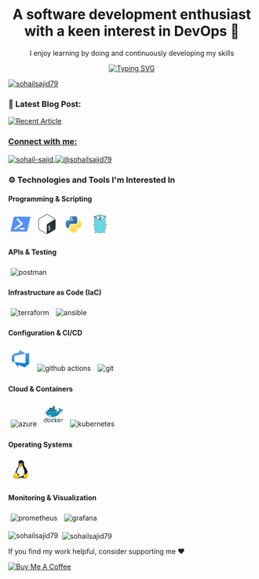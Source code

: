 <h1 align="center">A software development enthusiast with a keen interest in DevOps 👋</h1>
<p align="center">I enjoy learning by doing and continuously developing my skills</p>
<div align="center">
  <a href="https://git.io/typing-svg">
    <img src="https://readme-typing-svg.demolab.com?font=Fira+Code&duration=6000&pause=1000&center=true&vCenter=true&width=435&lines=Learning%2C+Developing%2C+Sharing" alt="Typing SVG" />
  </a>
</div>

<p align="left">
  <a href="https://github.com/ryo-ma/github-profile-trophy">
    <img src="https://github-profile-trophy.vercel.app/?username=sohailsajid79" alt="sohailsajid79" />
  </a>
</p>

<h3 align="left">📕 Latest Blog Post:</h3>
 <a target="_blank" href="https://github-readme-medium-recent-article.vercel.app/medium/@sohailsajid79/0"><img src="https://github-readme-medium-recent-article.vercel.app/medium/@sohailsajid79/0" alt="Recent Article">

<h3 align="left">Connect with me:</h3>
<p align="left">
  <a href="https://linkedin.com/in/sohail-sajid" target="blank">
    <img align="center" src="https://raw.githubusercontent.com/rahuldkjain/github-profile-readme-generator/master/src/images/icons/Social/linked-in-alt.svg" alt="sohail-sajid" height="30" width="40" />
  </a>
  <a href="https://medium.com/@sohailsajid79" target="blank">
    <img align="center" src="https://raw.githubusercontent.com/rahuldkjain/github-profile-readme-generator/master/src/images/icons/Social/medium.svg" alt="@sohailsajid79" height="30" width="40" />
  </a>
</p>

<h3 align="left">⚙️ Technologies and Tools I'm Interested In</h3>

<h4>Programming & Scripting</h4>
<p align="left">
  <img src="https://raw.githubusercontent.com/devicons/devicon/master/icons/powershell/powershell-original.svg" alt="powershell" width="40" height="40" style="margin: 5px;"/>
  <img src="https://raw.githubusercontent.com/devicons/devicon/master/icons/bash/bash-original.svg" alt="bash" width="40" height="40" style="margin: 5px;"/>
  <img src="https://raw.githubusercontent.com/devicons/devicon/master/icons/python/python-original.svg" alt="python" width="40" height="40" style="margin: 5px;"/>
  <img src="https://raw.githubusercontent.com/devicons/devicon/master/icons/go/go-original.svg" alt="go" width="40" height="40" style="margin: 5px;"/>
</p>

<h4>APIs & Testing</h4>
<p align="left">
  <img src="https://www.vectorlogo.zone/logos/getpostman/getpostman-icon.svg" alt="postman" width="40" height="40" style="margin: 5px;"/>
</p>

<h4>Infrastructure as Code (IaC)</h4>
<p align="left">
  <img src="https://www.vectorlogo.zone/logos/terraformio/terraformio-icon.svg" alt="terraform" width="40" height="40" style="margin: 5px;"/>
  <img src="https://www.vectorlogo.zone/logos/ansible/ansible-icon.svg" alt="ansible" width="40" height="40" style="margin: 5px;"/>
</p>

<h4>Configuration & CI/CD</h4>
<p align="left">
  <img src="https://raw.githubusercontent.com/devicons/devicon/master/icons/azuredevops/azuredevops-original.svg" alt="azure devops" width="40" height="40" style="margin: 5px;"/>
  <img src="https://avatars.githubusercontent.com/u/44036562?s=200&v=4" alt="github actions" width="40" height="40" style="margin: 5px;"/>
  <img src="https://www.vectorlogo.zone/logos/git-scm/git-scm-icon.svg" alt="git" width="40" height="40" style="margin: 5px;"/>
</p>

<h4>Cloud & Containers</h4>
<p align="left">
  <img src="https://www.vectorlogo.zone/logos/microsoft_azure/microsoft_azure-icon.svg" alt="azure" width="40" height="40" style="margin: 5px;"/>
  <img src="https://raw.githubusercontent.com/devicons/devicon/master/icons/docker/docker-original-wordmark.svg" alt="docker" width="40" height="40" style="margin: 5px;"/>
  <img src="https://www.vectorlogo.zone/logos/kubernetes/kubernetes-icon.svg" alt="kubernetes" width="40" height="40" style="margin: 5px;"/>
</p>

<h4>Operating Systems</h4>
<p align="left">
  <img src="https://raw.githubusercontent.com/devicons/devicon/master/icons/linux/linux-original.svg" alt="linux" width="40" height="40" style="margin: 5px;"/>
</p>

<h4>Monitoring & Visualization</h4>
<p align="left">
  <img src="https://www.vectorlogo.zone/logos/prometheusio/prometheusio-icon.svg" alt="prometheus" width="40" height="40" style="margin: 5px;"/>
  <img src="https://www.vectorlogo.zone/logos/grafana/grafana-icon.svg" alt="grafana" width="40" height="40" style="margin: 5px;"/>
</p>

  <img align="left" src="https://github-readme-stats.vercel.app/api/top-langs?username=sohailsajid79&show_icons=true&locale=en&layout=compact" alt="sohailsajid79" />
</p>

<p>&nbsp;
  <img align="center" src="https://github-readme-stats.vercel.app/api?username=sohailsajid79&show_icons=true&locale=en" alt="sohailsajid79" />
</p>

<p>If you find my work helpful, consider supporting me ❤️</p>
<a href="https://www.buymeacoffee.com/sohailsajid" target="_blank"><img src="https://cdn.buymeacoffee.com/buttons/v2/default-violet.png" alt="Buy Me A Coffee" style="height: 60px !important;width: 217px !important;" ></a>

